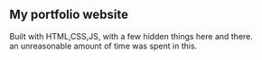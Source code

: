 ## My portfolio website
Built with HTML,CSS,JS, with a few hidden things here and there.<br> an unreasonable amount of time was spent in this.
